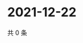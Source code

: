 # 2021-12-22

共 0 条

<!-- BEGIN WEIBO -->
<!-- 最后更新时间 Wed Dec 22 2021 11:03:18 GMT+0800 (China Standard Time) -->

<!-- END WEIBO -->
